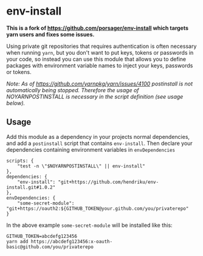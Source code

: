 # env-install

**This is a fork of https://github.com/porsager/env-install which targets yarn users and fixes some issues.**

Using private git repositories that requires authentication is often necessary when running `yarn`, but you don't want to put keys, tokens or passwords in your code, so instead you can use this module that allows you to define packages with environment variable names to inject your keys, passwords or tokens.

*Note: As of https://github.com/yarnpkg/yarn/issues/4100 postinstall is not automatically being stopped. Therefore the usage of NOYARNPOSTINSTALL is necessary in the script definition (see usage below).*

## Usage

Add this module as a dependency in your projects normal dependencies, and add a `postinstall` script that contains `env-install`.
Then declare your dependencies containing environment variables in `envDependencies`

```
scripts: {
    "test -n \"$NOYARNPOSTINSTALL\" || env-install"
},
dependencies: {
    "env-install": "git+https://github.com/hendriku/env-install.git#1.0.2"
},
envDependencies: {
    "some-secret-module": "git+https://oauth2:${GITHUB_TOKEN@your.github.com/you/privaterepo"
}
```

In the above example `some-secret-module` will be installed like this:

```
GITHUB_TOKEN=abcdefg123456
yarn add https://abcdefg123456:x-oauth-basic@github.com/you/privaterepo
```
